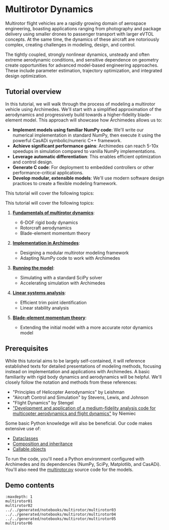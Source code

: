 # Multirotor Dynamics

Multirotor flight vehicles are a rapidly growing domain of aerospace engineering, boasting applications ranging from photography and package delivery using smaller drones to passenger transport with larger eVTOL concepts.
At the same time, the dynamics of these aircraft are notoriously complex, creating challenges in modeling, design, and control.

The tightly coupled, strongly nonlinear dynamics, unsteady and often extreme aerodynamic conditions, and sensitive dependence on geometry create opportunities for advanced model-based engineering approaches. These include parameter estimation, trajectory optimization, and integrated design optimization.

## Tutorial overview

In this tutorial, we will walk through the process of modeling a multirotor vehicle using Archimedes. We'll start with a simplified approximation of the aerodynamics and progressively build towards a higher-fidelity blade-element model. This approach will showcase how Archimedes allows us to:

- **Implement models using familiar NumPy code**: We'll write our numerical implementation in standard NumPy, then execute it using the powerful CasADi symbolic/numeric C++ framework.
- **Achieve significant performance gains**: Archimedes can reach 5-10x speedups in simulation compared to vanilla NumPy implementations.
- **Leverage automatic differentiation**: This enables efficient optimization and control design.
- **Generate C code**: For deployment to embedded controllers or other performance-critical applications.
- **Develop modular, extensible models**: We'll use modern software design practices to create a flexible modeling framework.

<!-- Goals of the tutorial -->
This tutorial will cover the following topics:


This tutorial will cover the following topics:

1. [**Fundamentals of multirotor dynamics**](multirotor01): 
   - 6-DOF rigid body dynamics
   - Rotorcraft aerodynamics
   - Blade-element momentum theory

2. [**Implementation in Archimedes**](multirotor02): 
   - Designing a modular multirotor modeling framework
   - Adapting NumPy code to work with Archimedes

3. [**Running the model**](../../generated/notebooks/multirotor/multirotor03):
   - Simulating with a standard SciPy solver
   - Accelerating simulation with Archimedes

4. [**Linear systems analysis**](../../generated/notebooks/multirotor/multirotor04): 
   - Efficient trim point identification
   - Linear stability analysis

5. [**Blade-element momentum theory**](../../generated/notebooks/multirotor/multirotor05): 
   - Extending the initial model with a more accurate rotor dynamics model

## Prerequisites

While this tutorial aims to be largely self-contained, it will reference established texts for detailed presentations of modeling methods, focusing instead on implementation and applications with Archimedes. A basic familiarity with rigid body dynamics and aerodynamics will be helpful. We'll closely follow the notation and methods from these references:

* "Principles of Helicopter Aerodynamics" by Leishman
* "Aircraft Control and Simulation" by Stevens, Lewis, and Johnson
* "Flight Dynamics" by Stengel
* ["Development and application of a medium-fidelity analysis code for multicopter aerodynamics and flight dynamics"](https://dspace.rpi.edu/items/14f1cb03-4c62-4365-a389-c70de7afb442) by Niemiec

Some basic Python knowledge will also be beneficial. Our code makes extensive use of:
- [Dataclasses](https://realpython.com/python-data-classes/)
- [Composition and inheritance](https://realpython.com/inheritance-composition-python/)
- [Callable objects](https://realpython.com/python-callable-instances/)

To run the code, you'll need a Python environment configured with Archimedes and its dependencies (NumPy, SciPy, Matplotlib, and CasADi).
You'll also need the [multirotor.py](https://github.com/jcallaham/archimedes/tree/main/docs/source/notebooks/multirotor/multirotor.py) source code for the models.

## Demo contents

```{toctree}
:maxdepth: 1
multirotor01
multirotor02
../../generated/notebooks/multirotor/multirotor03
../../generated/notebooks/multirotor/multirotor04
../../generated/notebooks/multirotor/multirotor05
multirotor06
   
```